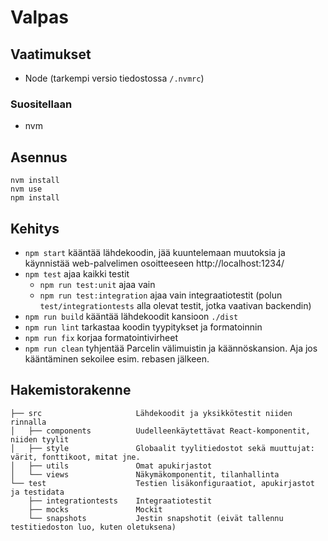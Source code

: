 # Valpas

## Vaatimukset

- Node (tarkempi versio tiedostossa `/.nvmrc`)

### Suositellaan

- nvm

## Asennus

```
nvm install
nvm use
npm install
```

## Kehitys

- `npm start` kääntää lähdekoodin, jää kuuntelemaan muutoksia ja käynnistää web-palvelimen osoitteeseen http://localhost:1234/
- `npm test` ajaa kaikki testit
    - `npm run test:unit` ajaa vain
    - `npm run test:integration` ajaa vain integraatiotestit (polun `test/integrationtests` alla olevat testit, jotka vaativan backendin)
- `npm run build` kääntää lähdekoodit kansioon `./dist`
- `npm run lint` tarkastaa koodin tyypitykset ja formatoinnin
- `npm run fix` korjaa formatointivirheet
- `npm run clean` tyhjentää Parcelin välimuistin ja käännöskansion. Aja jos kääntäminen sekoilee esim. rebasen jälkeen.

## Hakemistorakenne

```
├── src                     Lähdekoodit ja yksikkötestit niiden rinnalla
│   ├── components          Uudelleenkäytettävat React-komponentit, niiden tyylit
│   ├── style               Globaalit tyylitiedostot sekä muuttujat: värit, fonttikoot, mitat jne.
│   ├── utils               Omat apukirjastot
│   └── views               Näkymäkomponentit, tilanhallinta
└── test                    Testien lisäkonfiguraatiot, apukirjastot ja testidata
    ├── integrationtests    Integraatiotestit
    ├── mocks               Mockit
    └── snapshots           Jestin snapshotit (eivät tallennu testitiedoston luo, kuten oletuksena)
```

